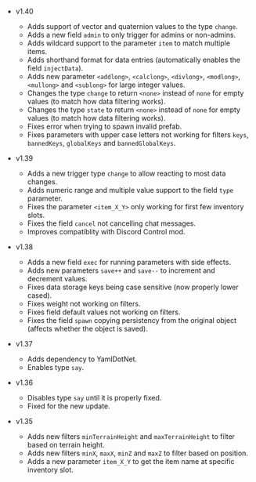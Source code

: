 - v1.40
  - Adds support of vector and quaternion values to the type `change`.
  - Adds a new field `admin` to only trigger for admins or non-admins.
  - Adds wildcard support to the parameter `item` to match multiple items.
  - Adds shorthand format for data entries (automatically enables the field `injectData`).
  - Adds new parameter `<addlong>`, `<calclong>`, `<divlong>`, `<modlong>`, `<mullong>` and `<sublong>` for large integer values.
  - Changes the type `change` to return `<none>` instead of `none` for empty values (to match how data filtering works).
  - Changes the type `state` to return `<none>` instead of `none` for empty values (to match how data filtering works).
  - Fixes error when trying to spawn invalid prefab.
  - Fixes parameters with upper case letters not working for filters `keys`, `bannedKeys`, `globalKeys` and `bannedGlobalKeys`.

- v1.39
  - Adds a new trigger type `change` to allow reacting to most data changes.
  - Adds numeric range and multiple value support to the field `type` parameter.
  - Fixes the parameter `<item_X_Y>` only working for first few inventory slots.
  - Fixes the field `cancel` not cancelling chat messages.
  - Improves compatiblity with Discord Control mod.

- v1.38
  - Adds a new field `exec` for running parameters with side effects.
  - Adds new parameters `save++` and `save--` to increment and decrement values.
  - Fixes data storage keys being case sensitive (now properly lower cased).
  - Fixes weight not working on filters.
  - Fixes field default values not working on filters.
  - Fixes the field `spawn` copying persistency from the original object (affects whether the object is saved).

- v1.37
  - Adds dependency to YamlDotNet.
  - Enables type `say`.

- v1.36
  - Disables type `say` until it is properly fixed.
  - Fixed for the new update.

- v1.35
  - Adds new filters `minTerrainHeight` and `maxTerrainHeight` to filter based on terrain height.
  - Adds new filters `minX`, `maxX`, `minZ` and `maxZ` to filter based on position.
  - Adds a new parameter `item_X_Y` to get the item name at specific inventory slot.
